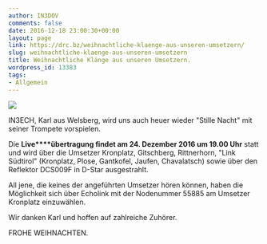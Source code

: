 ```yaml
---
author: IN3DOV
comments: false
date: 2016-12-18 23:00:30+00:00
layout: page
link: https://drc.bz/weihnachtliche-klaenge-aus-unseren-umsetzern/
slug: weihnachtliche-klaenge-aus-unseren-umsetzern
title: Weihnachtliche Klänge aus unseren Umsetzern.
wordpress_id: 13383
tags:
- Allgemein
---
```


![](https://drc.bz/wp-content/uploads/2010/12/trompete.jpg)




IN3ECH, Karl aus Welsberg, wird uns auch heuer wieder "Stille Nacht" mit seiner Trompete vorspielen.




Die **Live****übertragung findet am 24. Dezember 2016 um 19.00 Uhr** statt und wird über die Umsetzer Kronplatz, Gitschberg, Rittnerhorn, "Link Südtirol" (Kronplatz, Plose, Gantkofel, Jaufen, Chavalatsch) sowie über den Reflektor DCS009F in D-Star ausgestrahlt.




All jene, die keines der angeführten Umsetzer hören können, haben die Möglichkeit sich über Echolink mit der Nodenummer 55885 am Umsetzer Kronplatz einzuwählen.




Wir danken Karl und hoffen auf zahlreiche Zuhörer.




FROHE WEIHNACHTEN.



